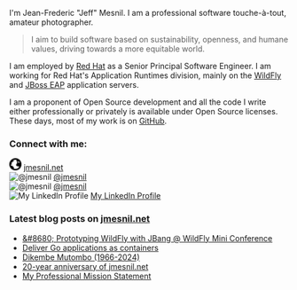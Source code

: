 I'm Jean-Frederic "Jeff" Mesnil. I am a professional software touche-à-tout, amateur photographer.

> I aim to build software based on sustainability, openness, and humane values, driving towards a more equitable world. 

I am employed by [Red Hat](https://www.redhat.com/en) as a Senior Principal Software Engineer. I am working for Red Hat's Application Runtimes division, mainly on the [WildFly](https://wildfly.org/) and [JBoss EAP](https://www.redhat.com/en/technologies/jboss-middleware/application-platform) application servers.

I am a proponent of Open Source development and all the code I write either professionally or privately is available under Open Source licenses. These days, most of my work is on [GitHub](https://github.com/jmesnil).

### Connect with me:

<div> 
<img alt="jmesnil.net" width="22px" src="https://raw.githubusercontent.com/iconic/open-iconic/master/svg/globe.svg">
<a href="https://jmesnil.net/">jmesnil.net</a>
</div>
<div> 
<img alt="@jmesnil" width="22px" src="https://cdn.jsdelivr.net/npm/simple-icons@v3/icons/mastodon.svg">
<a href="https://mastodon.online/@jmesnil">@jmesnil</a>
</div>
<div> 
<img alt="@jmesnil" width="22px" src="https://cdn.jsdelivr.net/npm/simple-icons@v3/icons/twitter.svg">
<a href="https://twitter.com/jmesnil">@jmesnil</a>
</div>
<div> 
<img alt="My LinkedIn Profile" width="22px" src="https://cdn.jsdelivr.net/npm/simple-icons@v3/icons/linkedin.svg">
<a href="https://www.linkedin.com/in/jeff-mesnil-7896393/)">My LinkedIn Profile</a>
</div>

### Latest blog posts on [jmesnil.net](https://jmesnil.net/)

<!-- BLOG-POST-LIST:START -->
- [&amp;#8680; Prototyping WildFly with JBang @ WildFly Mini Conference](https://www.youtube.com/live/d8IExBP7rxw)
- [Deliver Go applications as containers](http://jmesnil.net/weblog/2024/10/31/deliver-go-applications-as-containers/)
- [Dikembe Mutombo &lpar;1966-2024&rpar;](http://jmesnil.net/weblog/2024/10/01/dikembe-mutombo/)
- [20-year anniversary of jmesnil.net](http://jmesnil.net/weblog/2024/09/12/20-year-anniversary-of-jmesnilnet/)
- [My Professional Mission Statement](http://jmesnil.net/weblog/2024/09/10/my-mission-statement/)
<!-- BLOG-POST-LIST:END -->
